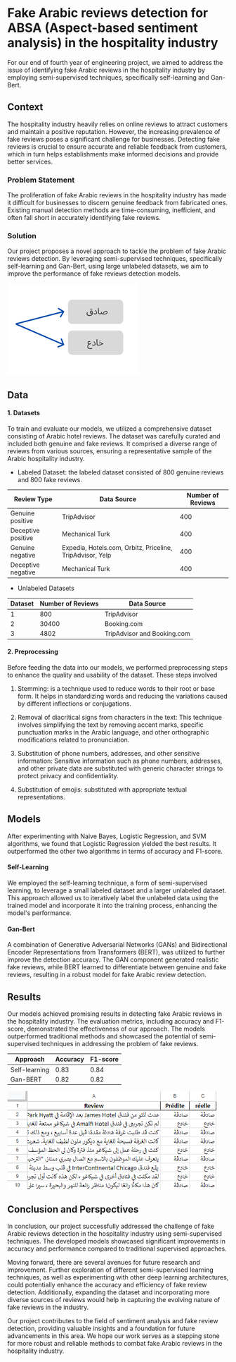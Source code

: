 # Fake Arabic reviews detection for ABSA (Aspect-based sentiment analysis) in the hospitality industry  

For our end of fourth year of engineering project, we aimed to address the issue of identifying fake Arabic reviews in the hospitality industry by employing semi-supervised techniques, specifically self-learning and Gan-Bert.

 ## Context
 The hospitality industry heavily relies on online reviews to attract customers and maintain a positive reputation. However, the increasing prevalence of fake reviews poses a significant challenge for businesses. Detecting fake reviews is crucial to ensure accurate and reliable feedback from customers, which in turn helps establishments make informed decisions and provide better services.

### Problem Statement
The proliferation of fake Arabic reviews in the hospitality industry has made it difficult for businesses to discern genuine feedback from fabricated ones. Existing manual detection methods are time-consuming, inefficient, and often fall short in accurately identifying fake reviews.

### Solution
Our project proposes a novel approach to tackle the problem of fake Arabic reviews detection. By leveraging semi-supervised techniques, specifically self-learning and Gan-Bert, using large unlabeled datasets, we aim to improve the performance of fake reviews detection models.

![Solution](assets/sol.png "Solution")

## Data
#### 1. Datasets
To train and evaluate our models, we utilized a comprehensive dataset consisting of Arabic hotel reviews. The dataset was carefully curated and included both genuine and fake reviews. It comprised a diverse range of reviews from various sources, ensuring a representative sample of the Arabic hospitality industry.

- Labeled Dataset: the labeled dataset consisted of 800 genuine reviews and 800 fake reviews.

| Review Type          | Data Source                                               | Number of Reviews |
|----------------------|-----------------------------------------------------------|------------------|
| Genuine positive     | TripAdvisor                                              | 400              |
| Deceptive positive   | Mechanical Turk                                          | 400              |
| Genuine negative     | Expedia, Hotels.com, Orbitz, Priceline, TripAdvisor, Yelp | 400              |
| Deceptive negative   | Mechanical Turk                                          | 400              |

- Unlabeled Datasets

| Dataset     | Number of Reviews | Data Source                     |
|-------------|------------------|---------------------------------|
| 1           | 800              | TripAdvisor                    |
| 2           | 30400            | Booking.com                    |
| 3           | 4802             | TripAdvisor and Booking.com    |

#### 2. Preprocessing
Before feeding the data into our models, we performed preprocessing steps to enhance the quality and usability of the dataset. These steps involved 
1. Stemming: is a technique used to reduce words to their root or base form. It helps in standardizing words and reducing the variations caused by different inflections or conjugations.

2. Removal of diacritical signs from characters in the text: This technique involves simplifying the text by removing accent marks, specific punctuation marks in the Arabic language, and other orthographic modifications related to pronunciation.

3. Substitution of phone numbers, addresses, and other sensitive information: Sensitive information such as phone numbers, addresses, and other private data are substituted with generic character strings to protect privacy and confidentiality.

4. Substitution of emojis: substituted with appropriate textual representations.


## Models
After experimenting with Naive Bayes, Logistic Regression, and SVM algorithms, we found that Logistic Regression yielded the best results. It outperformed the other two algorithms in terms of accuracy and F1-score.

#### Self-Learning

We employed the self-learning technique, a form of semi-supervised learning, to leverage a small labeled dataset and a larger unlabeled dataset. This approach allowed us to iteratively label the unlabeled data using the trained model and incorporate it into the training process, enhancing the model's performance.

#### Gan-Bert
A combination of Generative Adversarial Networks (GANs) and Bidirectional Encoder Representations from Transformers (BERT), was utilized to further improve the detection accuracy. The GAN component generated realistic fake reviews, while BERT learned to differentiate between genuine and fake reviews, resulting in a robust model for fake Arabic review detection.
## Results
Our models achieved promising results in detecting fake Arabic reviews in the hospitality industry. The evaluation metrics, including accuracy and F1-score, demonstrated the effectiveness of our approach. The models outperformed traditional methods and showcased the potential of semi-supervised techniques in addressing the problem of fake reviews.

| Approach     | Accuracy | F1-score                     |
|-------------|------------------|---------------------------------|
| Self-learning           | 0.83              | 0.84                    |
| Gan-BERT          | 0.82            | 0.82                    |

![Final result](assets/res.png "Final result")

## Conclusion and Perspectives
In conclusion, our project successfully addressed the challenge of fake Arabic reviews detection in the hospitality industry using semi-supervised techniques. The developed models showcased significant improvements in accuracy and performance compared to traditional supervised approaches.

Moving forward, there are several avenues for future research and improvement. Further exploration of different semi-supervised learning techniques, as well as experimenting with other deep learning architectures, could potentially enhance the accuracy and efficiency of fake review detection. Additionally, expanding the dataset and incorporating more diverse sources of reviews would help in capturing the evolving nature of fake reviews in the industry.

Our project contributes to the field of sentiment analysis and fake review detection, providing valuable insights and a foundation for future advancements in this area. We hope our work serves as a stepping stone for more robust and reliable methods to combat fake Arabic reviews in the hospitality industry.